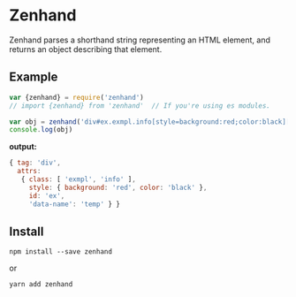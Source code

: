 # Zenhand
Zenhand parses a shorthand string representing an HTML element, and returns an object describing that element.

## Example
```js
var {zenhand} = require('zenhand')
// import {zenhand} from 'zenhand'  // If you're using es modules.

var obj = zenhand('div#ex.exmpl.info[style=background:red;color:black][data-name=temp]')
console.log(obj)
```
__output:__
```js
{ tag: 'div',
  attrs: 
   { class: [ 'exmpl', 'info' ],
     style: { background: 'red', color: 'black' },
     id: 'ex',
     'data-name': 'temp' } }
```

## Install
`npm install --save zenhand`

or

`yarn add zenhand`
